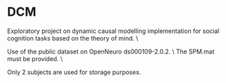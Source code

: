 # DCM
Exploratory project on dynamic causal modelling implementation for social cognition tasks based on the theory of mind. \\

Use of the public dataset on OpenNeuro ds000109-2.0.2. \\
The SPM.mat must be provided. \\

Only 2 subjects are used for storage purposes.


